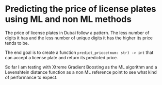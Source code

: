 # Predicting the price of license plates using ML and non ML methods

The price of license plates in Dubai follow a pattern. The less number of digits it has and the less number of unique digits it has the higher its price tends to be.

The end goal is to create a function `predict_pricce(num: str) -> int` that can accept a license plate and return its predicted price.

So far I am testing with Xtreme Gradient Boosting as the ML algorithm and a Levenshtein distance function as a non ML reference point to see what kind of performance to expect. 
